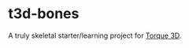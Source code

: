 # t3d-bones

A truly skeletal starter/learning project for [Torque 3D][].

 [Torque 3D]: https://github.com/GarageGames/Torque3D

